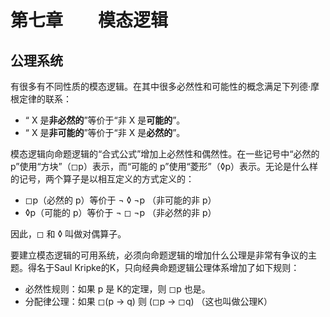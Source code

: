 # 第七章　　模态逻辑

## 公理系统

有很多有不同性质的模态逻辑。在其中很多必然性和可能性的概念满足下列德·摩根定律的联系：

* “ X 是**非必然的**”等价于“非 X 是**可能的**”。
* “ X 是**非可能的**”等价于“非 X 是**必然的**”。

模态逻辑向命题逻辑的“合式公式”增加上必然性和偶然性。在一些记号中“必然的 p”使用“方块”（◻p）表示，而“可能的 p”使用“菱形”（◊p）表示。无论是什么样的记号，两个算子是以相互定义的方式定义的：

* ◻p（必然的 p）等价于 ¬ ◊ ¬p （非可能的非 p）
* ◊p（可能的 p）等价于 ¬ ◻ ¬p （非必然的非 p）

因此，◻ 和 ◊ 叫做对偶算子。 

要建立模态逻辑的可用系统，必须向命题逻辑的增加什么公理是非常有争议的主题。得名于Saul Kripke的K，只向经典命题逻辑公理体系增加了如下规则：

* 必然性规则：如果 p 是 K的定理，则 ◻p 也是。
* 分配律公理：如果 ◻(p → q) 则 (◻p → ◻q) （这也叫做公理K）